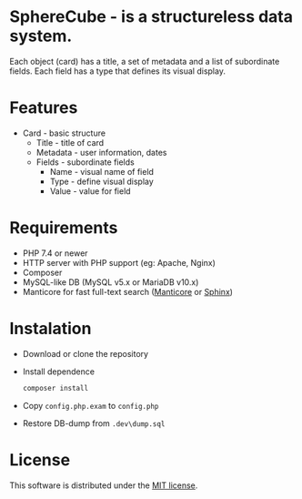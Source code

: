 SphereCube - is a structureless data system.
==========

Each object (card) has a title, a set of metadata and a list of subordinate fields. Each field has a type that defines its visual display.

Features
========

- Card - basic structure
  - Title - title of card
  - Metadata - user information, dates
  - Fields - subordinate fields
    - Name - visual name of field
    - Type - define visual display
    - Value - value for field

Requirements
============

- PHP 7.4 or newer
- HTTP server with PHP support (eg: Apache, Nginx)
- Composer
- MySQL-like DB (MySQL v5.x or MariaDB v10.x)
- Manticore for fast full-text search ([Manticore](https://manticoresearch.com/) or [Sphinx](http://sphinxsearch.com/))

Instalation
===========

- Download or clone the repository
- Install dependence

    ```bash
    composer install
    ```
- Copy `config.php.exam` to `config.php`
- Restore DB-dump from `.dev\dump.sql`

License
=======

This software is distributed under the [MIT license](https://github.com/AlexMcArrow/SphereCube/blob/master/LICENSE).
